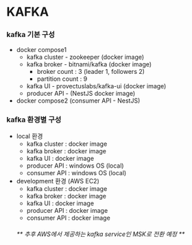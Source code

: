 # KAFKA

### kafka 기본 구성
- docker compose1
  - kafka cluster - zookeeper (docker image)
  - kafka broker - bitnami/kafka (docker image)
    - broker count : 3 (leader 1, followers 2)
    - partition count : 9
  - kafka UI - provectuslabs/kafka-ui (docker image)
  - producer API - (NestJS docker image)
- docker compose2 (consumer API - NestJS)

### kafka 환경별 구성
- local 환경
  - kafka cluster : docker image
  - kafka broker : docker image
  - kafka UI : docker image
  - producer API : windows OS (local)
  - consumer API : windows OS (local)
- development 환경 (AWS EC2)
  - kafka cluster : docker image
  - kafka broker : docker image
  - kafka UI : docker image
  - producer API : docker image
  - consumer API : docker image
  <h6>** 추후 AWS에서 제공하는 kafka service인 MSK로 전환 예정 **</h6>
